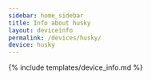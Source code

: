 ```yaml
---
sidebar: home_sidebar
title: Info about husky
layout: deviceinfo
permalink: /devices/husky/
device: husky
---
```

{% include templates/device_info.md %}
